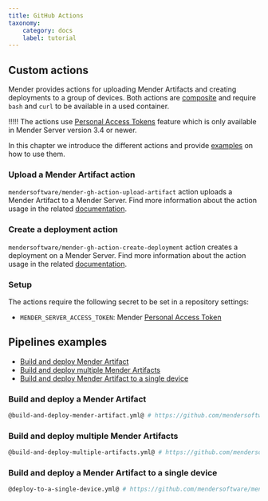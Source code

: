```yaml
---
title: GitHub Actions
taxonomy:
    category: docs
    label: tutorial
---
```


## Custom actions
Mender provides actions for uploading Mender Artifacts and creating deployments to a group of devices. Both actions are [composite](https://docs.github.com/en/actions/creating-actions/creating-a-composite-action) and require `bash` and `curl` to be available in a used container.

<!--AUTOVERSION: "Mender Server version % or"/ignore-->
!!!!! The actions use [Personal Access Tokens](../../../09.Server-integration/01.Using-the-apis/docs.md#personal-access-tokens) feature which is only available in Mender Server version 3.4 or newer.

In this chapter we introduce the different actions and provide [examples](#pipelines-examples) on how to use them.

### Upload a Mender Artifact action
`mendersoftware/mender-gh-action-upload-artifact` action uploads a Mender Artifact to a Mender Server. Find more information about the action usage in the related [documentation](https://github.com/mendersoftware/mender-gh-action-upload-artifact).

### Create a deployment action
`mendersoftware/mender-gh-action-create-deployment` action creates a deployment on a Mender Server. Find more information about the action usage in the related [documentation](https://github.com/mendersoftware/mender-gh-action-create-deployment).

### Setup
The actions require the following secret to be set in a repository settings:
- `MENDER_SERVER_ACCESS_TOKEN`: Mender [Personal Access Token](../../../09.Server-integration/01.Using-the-apis/docs.md#personal-access-tokens)

## Pipelines examples

* [Build and deploy Mender Artifact](#build-and-deploy-a-mender-artifact)
* [Build and deploy multiple Mender Artifacts](#build-and-deploy-multiple-mender-artifacts)
* [Build and deploy Mender Artifact to a single device](#build-and-deploy-a-mender-artifact-to-a-single-device)

### Build and deploy a Mender Artifact
<!--AUTOVERSION: "tree/%/examples"/mender-ci-workflows-->
```bash
@build-and-deploy-mender-artifact.yml@ # https://github.com/mendersoftware/mender-ci-workflows/tree/1.0.0/examples/github/build-and-deploy-mender-artifact.yml
```

### Build and deploy multiple Mender Artifacts
<!--AUTOVERSION: "tree/%/examples"/mender-ci-workflows-->
```bash
@build-and-deploy-multiple-artifacts.yml@ # https://github.com/mendersoftware/mender-ci-workflows/tree/1.0.0/examples/github/build-and-deploy-multiple-artifacts.yml
```

### Build and deploy a Mender Artifact to a single device
<!--AUTOVERSION: "tree/%/examples"/mender-ci-workflows-->
```bash
@deploy-to-a-single-device.yml@ # https://github.com/mendersoftware/mender-ci-workflows/tree/1.0.0/examples/github/deploy-to-a-single-device.yml
```
